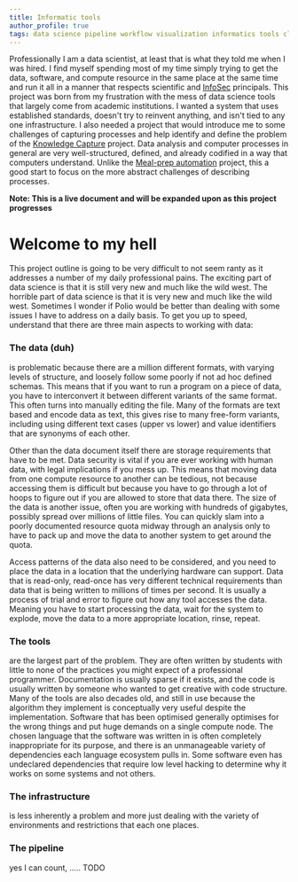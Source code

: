 ```yaml
---
title: Informatic tools  
author_profile: true  
tags: data science pipeline workflow visualization informatics tools cloud serverless
---
```

Professionally I am a data scientist, at least that is what they told me when I was hired. I find myself spending most
of my time simply trying to get the data, software, and compute resource in the same place at the same time and run it
all in a manner that respects scientific and [InfoSec](https://en.wikipedia.org/wiki/Information_security) principals.
This project was born from my frustration with the mess of data science tools that largely come from academic
institutions. I wanted a system that uses established standards, doesn't try to reinvent anything, and isn't tied to any
one infrastructure. I also needed a project that would introduce me to some challenges of capturing processes and help
identify and define the problem of the [Knowledge Capture](../knowledge/) project. Data analysis and computer processes
in general are very well-structured, defined, and already codified in a way that computers understand. Unlike
the [Meal-prep automation](autokitchen/) project, this a good start to focus on the more abstract challenges of
describing processes.

**Note: This is a live document and will be expanded upon as this project progresses**

# Welcome to my hell

This project outline is going to be very difficult to not seem ranty as it addresses a number of my daily professional
pains. The exciting part of data science is that it is still very new and much like the wild west. The horrible part of
data science is that it is very new and much like the wild west. Sometimes I wonder if Polio would be better than
dealing with some issues I have to address on a daily basis. To get you up to speed, understand that there are three
main aspects to working with data:

### The data (duh)
is problematic because there are a million different formats, with varying levels of structure, and
loosely follow some poorly if not ad hoc defined schemas. This means that if you want to run a program on a piece of
data, you have to interconvert it between different variants of the same format. This often turns into manually editing
the file. Many of the formats are text based and encode data as text, this gives rise to many free-form variants,
including using different text cases (upper vs lower) and value identifiers that are synonyms of each other.

Other than the data document itself there are storage requirements that have to be met. Data security is vital if you
are ever working with human data, with legal implications if you mess up. This means that moving data from one compute
resource to another can be tedious, not because accessing them is difficult but because you have to go through a lot of
hoops to figure out if you are allowed to store that data there. The size of the data is another issue, often you are
working with hundreds of gigabytes, possibly spread over millions of little files. You can quickly slam into a poorly
documented resource quota midway through an analysis only to have to pack up and move the data to another system to get
around the quota.

Access patterns of the data also need to be considered, and you need to place the data in a location that the underlying
hardware can support. Data that is read-only, read-once has very different technical requirements than data that is
being written to millions of times per second. It is usually a process of trial and error to figure out how any tool
accesses the data. Meaning you have to start processing the data, wait for the system to explode, move the data to a
more appropriate location, rinse, repeat.

### The tools 
are the largest part of the problem. They are often written by students with little to none of the
practices you might expect of a professional programmer. Documentation is usually sparse if it exists, and the code is
usually written by someone who wanted to get creative with code structure. Many of the tools are also decades old, and
still in use because the algorithm they implement is conceptually very useful despite the implementation. Software that
has been optimised generally optimises for the wrong things and put huge demands on a single compute node. The chosen
language that the software was written in is often completely inappropriate for its purpose, and there is an
unmanageable variety of dependencies each language ecosystem pulls in. Some software even has undeclared dependencies
that require low level hacking to determine why it works on some systems and not others.

### The infrastructure 
is less inherently a problem and more just dealing with the variety of environments and
restrictions that each one places.

### The pipeline
yes I can count, ..... TODO

